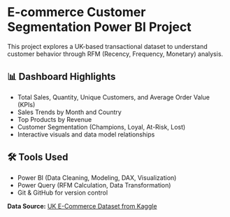 # E-commerce Customer Segmentation Power BI Project

This project explores a UK-based transactional dataset to understand customer behavior through RFM (Recency, Frequency, Monetary) analysis.

## 📊 Dashboard Highlights
- Total Sales, Quantity, Unique Customers, and Average Order Value (KPIs)
- Sales Trends by Month and Country
- Top Products by Revenue
- Customer Segmentation (Champions, Loyal, At-Risk, Lost)
- Interactive visuals and data model relationships

## 🛠️ Tools Used
- Power BI (Data Cleaning, Modeling, DAX, Visualization)
- Power Query (RFM Calculation, Data Transformation)
- Git & GitHub for version control

**Data Source:** [UK E-Commerce Dataset from Kaggle](https://www.kaggle.com/datasets/carrie1/ecommerce-data)

